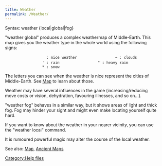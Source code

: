 ```yaml
---
title: Weather
permalink: /Weather/
---
```


Syntax: weather {local\|global\|fog}

"weather global" produces a complex weathermap of Middle-Earth. This map
gives you the weather type in the whole world using the following signs:

<div>

`                   : nice weather`
`                 ~ : clouds`
`                 ' : rain`
`                 " : heavy rain`
`                 * : snow`

</div>

The letters you can see when the weather is nice represent the cities of
Middle-Earth. See [Map](Map "wikilink") to learn about those.

Weather may have several influences in the game (increasing/reducing
move costs or vision, dehydration, favouring illnesses, and so on...).

"weather fog" behaves in a similar way, but it shows areas of light and
thick fog. Fog may hinder your sight and might even make locating
yourself quite hard.

If you want to know about the weather in your nearer vicinity, you can
use the "weather local" command.

It is rumoured powerful magic may alter the course of the local weather.

See also: [Map](Map "wikilink"), [Ancient Maps](Ancient_Maps "wikilink")

[Category:Help files](Category:Help_files "wikilink")